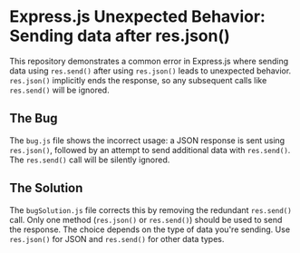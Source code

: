 # Express.js Unexpected Behavior: Sending data after res.json()
This repository demonstrates a common error in Express.js where sending data using `res.send()` after using `res.json()` leads to unexpected behavior.  `res.json()` implicitly ends the response, so any subsequent calls like `res.send()` will be ignored.

## The Bug
The `bug.js` file shows the incorrect usage:  a JSON response is sent using `res.json()`, followed by an attempt to send additional data with `res.send()`.  The `res.send()` call will be silently ignored.

## The Solution
The `bugSolution.js` file corrects this by removing the redundant `res.send()` call.  Only one method (`res.json()` or `res.send()`) should be used to send the response.  The choice depends on the type of data you're sending. Use `res.json()` for JSON and `res.send()` for other data types.